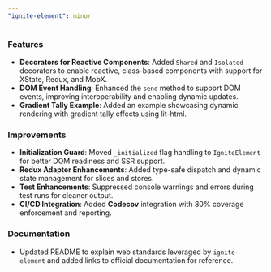 ```yaml
---
"ignite-element": minor
---
```


### Features
- **Decorators for Reactive Components**: Added `Shared` and `Isolated` decorators to enable reactive, class-based components with support for XState, Redux, and MobX.  
- **DOM Event Handling**: Enhanced the `send` method to support DOM events, improving interoperability and enabling dynamic updates.  
- **Gradient Tally Example**: Added an example showcasing dynamic rendering with gradient tally effects using lit-html.  

### Improvements
- **Initialization Guard**: Moved `_initialized` flag handling to `IgniteElement` for better DOM readiness and SSR support.  
- **Redux Adapter Enhancements**: Added type-safe dispatch and dynamic state management for slices and stores.  
- **Test Enhancements**: Suppressed console warnings and errors during test runs for cleaner output.  
- **CI/CD Integration**: Added **Codecov** integration with 80% coverage enforcement and reporting.  

### Documentation
- Updated README to explain web standards leveraged by `ignite-element` and added links to official documentation for reference.
